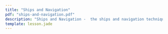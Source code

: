 ```yaml
---
title: "Ships and Navigation"
pdf: "ships-and-navigation.pdf"
description: "Ships and Navigation -  the ships and navigation techniques of ancient times, especially relating to the voyages of Paul. [AUG 2014]"
template: lesson.jade
---
```

